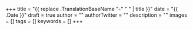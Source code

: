 +++
title = "{{ replace .TranslationBaseName "-" " " | title }}"
date = "{{ .Date }}"
draft = true
author = ""
authorTwitter = ""
description = ""
images = []
tags = []
keywords = []
+++
